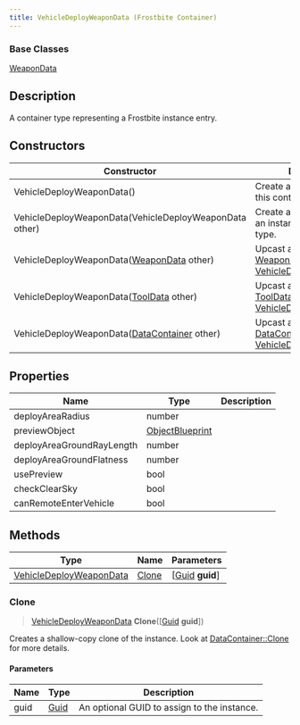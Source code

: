```yaml
---
title: VehicleDeployWeaponData (Frostbite Container)
---
```

### Base Classes

[WeaponData](WeaponData)

## Description

A container type representing a Frostbite instance entry.

## Constructors

| Constructor                                                                        | Description                                                                                                                           |
| ---------------------------------------------------------------------------------- | ------------------------------------------------------------------------------------------------------------------------------------- |
| VehicleDeployWeaponData()                                                          | Create a new instance of this container type.                                                                                         |
| VehicleDeployWeaponData(VehicleDeployWeaponData other)                             | Create a reference copy of an instance of the same type.                                                                              |
| VehicleDeployWeaponData([WeaponData](WeaponData) other)                            | Upcast an instance of type [WeaponData](WeaponData) to [VehicleDeployWeaponData](VehicleDeployWeaponData).                            |
| VehicleDeployWeaponData([ToolData](ToolData) other)                                | Upcast an instance of type [ToolData](ToolData) to [VehicleDeployWeaponData](VehicleDeployWeaponData).                                |
| VehicleDeployWeaponData([DataContainer](/vext/ref/cls/shr/datacontainer) other) | Upcast an instance of type [DataContainer](/vext/ref/cls/shr/datacontainer) to [VehicleDeployWeaponData](VehicleDeployWeaponData). |

## Properties

| Name                      | Type                               | Description |
| ------------------------- | ---------------------------------- | ----------- |
| deployAreaRadius          | number                             |             |
| previewObject             | [ObjectBlueprint](ObjectBlueprint) |             |
| deployAreaGroundRayLength | number                             |             |
| deployAreaGroundFlatness  | number                             |             |
| usePreview                | bool                               |             |
| checkClearSky             | bool                               |             |
| canRemoteEnterVehicle     | bool                               |             |

## Methods

| Type                                               | Name            | Parameters                                     |
| -------------------------------------------------- | --------------- | ---------------------------------------------- |
| [VehicleDeployWeaponData](VehicleDeployWeaponData) | [Clone](#clone) | \[[Guid](/vext/ref/cls/shr/guid) **guid**\] |

### Clone

> [VehicleDeployWeaponData](VehicleDeployWeaponData) **Clone**(\[[Guid](/vext/ref/cls/shr/guid) **guid**\])

Creates a shallow-copy clone of the instance. Look at [DataContainer::Clone](/vext/ref/cls/shr/datacontainer#clone) for more details.

#### Parameters

| Name | Type         | Description                                 |
| ---- | ------------ | ------------------------------------------- |
| guid | [Guid](Guid) | An optional GUID to assign to the instance. |
